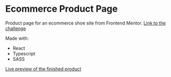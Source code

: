 # Ecommerce Product Page

Product page for an ecommerce shoe site from Frontend Mentor.
<a href="https://www.frontendmentor.io/challenges/ecommerce-product-page-UPsZ9MJp6">Link to the challenge</a>

Made with:
- React
- Typescript
- SASS


<a href="https://kyogan12.github.io/ecommerce-product-page/">Live preview of the finished product</a>
